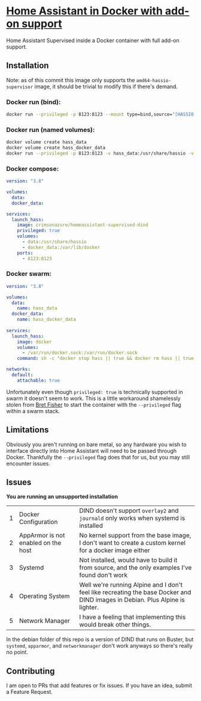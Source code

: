 # [Home Assistant in Docker with add-on support](https://github.com/Adrian-at-CrimsonAuzre/homeassistant-supervised-dind)
Home Assistant Supervised inside a Docker container with full add-on support.

## Installation
Note: as of this commit this image only supports the `amd64-hassio-supervisor` image, it should be trivial to modify this if there's demand.
### Docker run (bind):
```bash
docker run --privileged -p 8123:8123 --mount type=bind,source="[HASSIO STORAGE]",target=/usr/share/hassio --mount type=bind,source="[DOCKER STORAGE]",target=/var/lib/docker --name hass crimsonazure/homeassistant-supervised-dind 
```
### Docker run (named volumes):
```bash
docker volume create hass_data
docker volume create hass_docker_data
docker run --privileged -p 8123:8123 -v hass_data:/usr/share/hassio -v hass_docker_data:/var/lib/docker --name hass crimsonazure/homeassistant-supervised-dind
```
### Docker compose:
```yaml
version: "3.8"

volumes:
  data:
  docker_data:

services:
  launch_hass:
    image: crimsonazure/homeassistant-supervised-dind
    privileged: true
    volumes:
      - data:/usr/share/hassio
      - docker_data:/var/lib/docker
    ports:
      - 8123:8123
```
### Docker swarm:
```yaml
version: "3.8"

volumes:
  data:
    name: hass_data
  docker_data:
    name: hass_docker_data
  
services:
  launch_hass:
    image: docker
    volumes:
      - /var/run/docker.sock:/var/run/docker.sock
    command: sh -c "docker stop hass || true && docker rm hass || true && docker run --privileged -p 8123:8123 -v hass_data:/usr/share/hassio -v hass_docker_data:/var/lib/docker --network='Hass_default' --name hass crimsonazure/homeassistant-supervised-dind"

networks:
  default:
    attachable: true
```
Unfortunately even though `privileged: true` is technically supported in swarm it doesn't seem to work. This is a little workaround shamelessly stolen from [Bret Fisher](https://github.com/BretFisher/dogvscat/blob/master/stack-rexray.yml) to start the container with the `--privileged` flag within a swarm stack.

## Limitations
Obviously you aren't running on bare metal, so any hardware you wish to interface directly into Home Assistant will need to be passed through Docker. Thankfully the ``--privileged`` flag does that for us, but you may still encounter issues. 

## Issues
**You are running an unsupported installation**

|   |                                     |                                                                                                                               |
|---|-------------------------------------|-------------------------------------------------------------------------------------------------------------------------------|
| 1 | Docker Configuration                | DIND doesn't support  `overlay2`  and  `journald` only works when systemd is installed                                        |
| 2 | AppArmor is not enabled on the host | No kernel support from the base image, I don't want to create a custom kernel for a docker image either                       |
| 3 | Systemd                             | Not installed, would have to build it from source, and the only examples I've found don't work                                |
| 4 | Operating System                    | Well we're running Alpine and I don't feel like recreating the base Docker and DIND images in Debian. Plus Alpine is lighter. |
| 5 | Network Manager                     | I have a feeling that implementing this would break other things.                                                             |

In the debian folder of this repo is a version of DIND that runs on Buster, but `systemd`, `apparmor`, and `networkmanager` don't work anyways so there's really no point.

## Contributing
I am open to PRs that add features or fix issues. If you have an idea, submit a Feature Request.